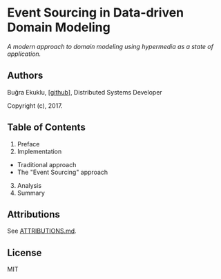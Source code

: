 # Event Sourcing in Data-driven Domain Modeling

*A modern approach to domain modeling using hypermedia as a state of application.*

## Authors
Buğra Ekuklu, [[github](http://github.com/Chatatata)], Distributed Systems Developer

Copyright (c), 2017.

## Table of Contents

1. Preface
2. Implementation
  - Traditional approach
  - The "Event Sourcing" approach
3. Analysis
4. Summary

## Attributions
See [ATTRIBUTIONS.md](https://raw.githubusercontent.com/Chatatata/a1-Chatatata/gh-pages/ATTRIBUTIONS.md).

## License
MIT
